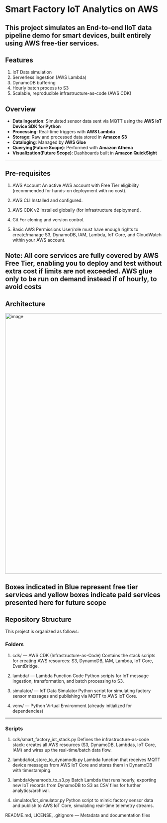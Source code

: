 # Smart Factory IoT Analytics on AWS

This project simulates an End-to-end IIoT data pipeline demo for smart devices, built entirely using AWS free-tier services.
---

## Features

1. IoT Data simulation
2. Serverless ingestion (AWS Lambda)
3. DynamoDB buffering
4. Hourly batch process to S3
5. Scalable, reproducible infrastructure-as-code (AWS CDK)

## Overview

- **Data Ingestion**: Simulated sensor data sent via MQTT using the **AWS IoT Device SDK for Python**
- **Processing**: Real-time triggers with **AWS Lambda**
- **Storage**: Raw and processed data stored in **Amazon S3**
- **Cataloging**: Managed by **AWS Glue**
- **Querying(Future Scope)**: Performed with **Amazon Athena**
- **Visualization(Future Scope)**: Dashboards built in **Amazon QuickSight**
---

## Pre-requisites

1. AWS Account
An active AWS account with Free Tier eligibility (recommended for hands-on deployment with no cost).

2. AWS CLI
Installed and configured.

3. AWS CDK v2
Installed globally (for infrastructure deployment).

4. Git
For cloning and version control.

5. Basic AWS Permissions
User/role must have enough rights to create/manage S3, DynamoDB, IAM, Lambda, IoT Core, and CloudWatch within your AWS account.

Note:
All core services are fully covered by AWS Free Tier, enabling you to deploy and test without extra cost if limits are not exceeded.
AWS glue only to be run on demand instead if of hourly, to avoid costs
---

## Architecture

<img width="1848" height="835" alt="image" src="https://github.com/user-attachments/assets/0253334f-8b22-459c-954f-e9c026938def" />

Boxes indicated in Blue represent free tier services and yellow boxes indicate paid services presented here for future scope
---

## Repository Structure

This project is organized as follows:

### Folders
1. cdk/ — AWS CDK (Infrastructure-as-Code)
Contains the stack scripts for creating AWS resources: S3, DynamoDB, IAM, Lambda, IoT Core, EventBridge.

2. lambda/ — Lambda Function Code
Python scripts for IoT message ingestion, transformation, and batch processing to S3.

3. simulator/ — IoT Data Simulator
Python script for simulating factory sensor messages and publishing via MQTT to AWS IoT Core.

4. venv/ — Python Virtual Environment (already initialized for dependencies)
---
### Scripts

1. cdk/smart_factory_iot_stack.py
Defines the infrastructure-as-code stack: creates all AWS resources (S3, DynamoDB, Lambdas, IoT Core, IAM) and wires up the real-time/batch data flow.

2. lambda/iot_store_to_dynamodb.py
Lambda function that receives MQTT device messages from AWS IoT Core and stores them in DynamoDB with timestamping.

3. lambda/dynamodb_to_s3.py
Batch Lambda that runs hourly, exporting new IoT records from DynamoDB to S3 as CSV files for further analytics/archival.

4. simulator/iot_simulator.py
Python script to mimic factory sensor data and publish to AWS IoT Core, simulating real-time telemetry streams.

README.md, LICENSE, .gitignore — Metadata and documentation files

